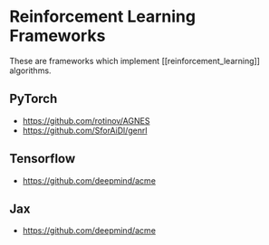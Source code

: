 # Reinforcement Learning Frameworks

These are frameworks which implement [[reinforcement_learning]] algorithms.

## PyTorch
- https://github.com/rotinov/AGNES
- https://github.com/SforAiDl/genrl

## Tensorflow
- https://github.com/deepmind/acme

## Jax
- https://github.com/deepmind/acme